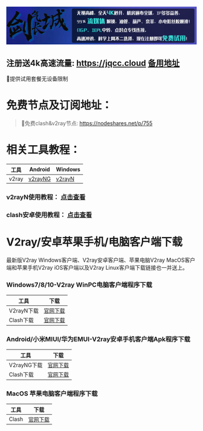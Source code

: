 
![This is an image](./sqgw.jpg)

## 注册送4k高速流量: https://jqcc.cloud [备用地址](https://pub.jqgroups.org/)

🚀提供试用套餐无设备限制
                        

# 免费节点及订阅地址： 


>🚀免费clash&v2ray节点: https://nodeshares.net/p/755


# 相关工具教程：

| 工具 | Android | Windows |
| ------------- | ------------- | ------------- |
| v2ray | [v2rayNG](https://github.com/2dust/v2rayNG/releases/download/1.6.28/v2rayNG_1.6.28_arm64-v8a.apk) | [v2rayN](https://github.com/2dust/v2rayN/releases/download/3.27/v2rayN-Core.zip) |

### v2rayN使用教程： [点击查看](https://nodeshares.net/p/83)
### clash安卓使用教程： [点击查看](https://nodeshares.net/p/90)

# V2ray/安卓苹果手机/电脑客户端下载
最新版V2ray Windows客户端、V2ray安卓客户端、苹果电脑V2ray MacOS客户端和苹果手机V2ray iOS客户端以及V2ray Linux客户端下载链接也一并送上。

### Windows7/8/10-V2ray WinPC电脑客户端程序下载

| 工具 | 下载 |
| ------------- | ------------- |
| V2rayN下载 | [官网下载](https://github.com/2dust/v2rayN/releases) | 
| Clash下载 | [官网下载](https://horizonbirth.lanzoum.com/i15pP0s43bda) | 

### Android/小米MIUI/华为EMUI-V2ray安卓手机客户端Apk程序下载

| 工具 | 下载 |
| ------------- | ------------- |
| V2rayNG下载 | [官网下载](https://github.com/2dust/v2rayNG/releases) | 
| Clash下载 | [官网下载](https://horizonbirth.lanzoum.com/iqDHh1cr9gab) | 


### MacOS 苹果电脑客户端程序下载

| 工具 | 下载 |
| ------------- | ------------- |
| Clash | [官网下载](https://horizonbirth.lanzoum.com/in0Nu0s4p9ah) | 


